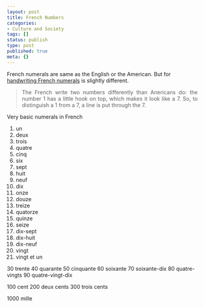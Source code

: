 ```yaml
---
layout: post
title: French Numbers
categories:
- Culture and Society
tags: []
status: publish
type: post
published: true
meta: {}
---
```

French numerals are same as the English or the American. But for <a href="http://www.cliffsnotes.com/WileyCDA/CliffsReviewTopic/Numbers.topicArticleId-25559,articleId-25469.html">handwriting French numerals</a> is slightly different.
<blockquote>
<p align="justify">The French write two numbers differently than Anericans do: the number 1 has a little hook on top, which makes it look like a 7. So, to distinguish a 1 from a 7, a line is put through the 7.</p>
</blockquote>
Very basic numerals in French
<ol>
	<li>un</li>
	<li>deux</li>
	<li>trois</li>
	<li>quatre</li>
	<li>cinq</li>
	<li>six</li>
	<li>sept</li>
	<li>huit</li>
	<li>neuf</li>
	<li>dix</li>
	<li>onze</li>
	<li>douze</li>
	<li>treize</li>
	<li>quatorze</li>
	<li>quinze</li>
	<li>seize</li>
	<li>dix-sept</li>
	<li>dix-huit</li>
	<li>dix-neuf</li>
	<li>vingt</li>
	<li>vingt et un</li>
</ol>
30 trente
40 quarante
50 cinquante
60 soixante
70 soixante-dix
80 quatre-vingts
90 quatre-vingt-dix

100 cent
200 deux cents
300 trois cents

1000 mille
